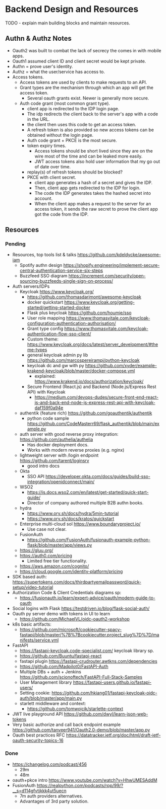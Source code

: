 # Backend Design and Resources

TODO - explain main building blocks and maintain resources.

## Authn & Authz Notes

- Oauth2 was built to combat the lack of secrecy the comes in with mobile apps.
- Oauth1 assumed client ID and client secret would be kept private.
- Authn = prove user's identity.
- Authz = what the user/service has access to.
- Access tokens.
  - Access tokens are used by clients to make requests to an API.
  - Grant types are the mechanism through which an app will get the access token.
    - Several oauth grants exist. Newer is generally more secure.
  - Auth code grant (most common grant type).
    - client app is redirected to the IDP login page.
    - The idp redirects the client back to the server's app with a code in the URL.
    - the client then uses this code to get an access token.
    - A refresh token is also provided so new access tokens can be obtained without the login page.
    - Auth code grant + PKCE is the most secure.
    - token expiry times.
      - Access tokens should be short lived since they are on the wire most of the time and can be leaked more easily.
      - JWT access tokens also hold user information that my go out of date over time.
    - replay(s) of refresh tokens should be blocked?
    - PKCE with client secret.
      - client app generates a hash of a secret and gives the IDP.
      - Then, client app gets redirected to the IDP for login.
      - The code the IDP generates takes the hashed secret into account.
      - When the client app makes a request to the server for an access token, it sends the raw secret to prove the client app got the code from the IDP.

## Resources

### Pending

- Resources, top tools list & talks <https://github.com/kdeldycke/awesome-iam>
  - Spotify authn design <https://shopify.engineering/implement-secure-central-authentication-service-six-steps>
  - Buzzfeed SSO diagram <https://increment.com/security/open-sourcing-buzzfeeds-single-sign-on-process/>
- Auth servers/IDPs
  - Keycloak <https://www.keycloak.org/>
    - <https://github.com/thomasdarimont/awesome-keycloak>
    - docker quickstart <https://www.keycloak.org/getting-started/getting-started-docker>
    - Flask plus keycloak <https://github.com/houmie/sso>
    - User role mapping <https://www.thomasvitale.com/keycloak-configuration-authentication-authorisation/>
    - Grant type config <https://www.thomasvitale.com/keycloak-authentication-flow-sso-client/>
    - Custom theme: <https://www.keycloak.org/docs/latest/server_development/#theme-types>
    - general keycloak admin py lib <https://github.com/marcospereirampj/python-keycloak>
    - keycloak dc and gw with py <https://github.com/xyder/example-krakend-keycloak/blob/master/docker-compose.yml>
      - explained: <https://www.krakend.io/docs/authorization/keycloak/>
    - Secure Frontend (React.js) and Backend (Node.js/Express Rest API) with Keycloak
      - <https://medium.com/devops-dudes/secure-front-end-react-js-and-back-end-node-js-express-rest-api-with-keycloak-daf159f0a94e>
  - authentik (feature rich) <https://github.com/goauthentik/authentik>
    - python code sample <https://github.com/CodeMasterr69/flask_authentik/blob/main/example.py>
  - auth server with good reverse proxy integration: <https://github.com/authelia/authelia>
    - Has docker deployment docs.
    - Works with modern reverse proxies (e.g. nginx)
  - lightweight server with /login endpoint <https://github.com/tarent/loginsrv>
    - good intro docs
  - Okta
    - SSO API <https://developer.okta.com/docs/guides/build-sso-integration/openidconnect/main/>
  - WSO2
    - <https://is.docs.wso2.com/en/latest/get-started/quick-start-guide/>
    - Director of company authored multiple B2B authn books.
  - hydra
    - <https://www.ory.sh/docs/hydra/5min-tutorial>
    - <https://www.ory.sh/docs/kratos/quickstart>
  - Enterprise multi-cloud sol <https://www.boundaryproject.io/>
    - Use case not clear.
  - FusionAuth
    - <https://github.com/FusionAuth/fusionauth-example-python-flask/blob/master/app/views.py>
  - <https://gluu.org/>
  - <https://auth0.com/pricing>
    - Limited free tier functionality.
  - <https://aws.amazon.com/cognito/>
  - <https://cloud.google.com/identity-platform/pricing>
- SDK based auth: <https://supertokens.com/docs/thirdpartyemailpassword/quick-setup/video-tutorial>
- Authorization Code & Client Credentials diagrams sp:
  - <https://fusionauth.io/learn/expert-advice/oauth/modern-guide-to-oauth>
- Social logins with Flask <https://testdriven.io/blog/flask-social-auth/>
- Oauth py server demo with tokens in UI to learn
  - <https://github.com/MichaelVL/oidc-oauth2-workshop>
- k8s basic artifacts:
  - <https://github.com/microsoft/cookiecutter-spacy-fastapi/blob/master/%7B%7Bcookiecutter.project_slug%7D%7D/manifests/service.yml>
- FastAPI
  - <https://fastapi-keycloak.code-specialist.com/> keycloak library sp.
  - <https://github.com/Buuntu/fastapi-react>
  - fastapi plugin <https://fastapi-crudrouter.awtkns.com/dependencies>
  - <https://github.com/Madpilot0/FastAPI-Auth>
  - Multiple DBs + auth + Jenkins <https://github.com/scionoftech/FastAPI-Full-Stack-Samples>
  - User Management library <https://fastapi-users.github.io/fastapi-users/>
  - Setting cookie: <https://github.com/hkiang01/fastapi-keycloak-oidc-auth/blob/master/app/main.py>
  - starlett middleware and context:
    - <https://github.com/tomwojcik/starlette-context>
- JWT live playground API <https://github.com/dwyl/learn-json-web-tokens>
- Very basic authorize and call back endpoint example <https://github.com/tanveer941/Oauth2.0-demo/blob/master/app.py>
- Oauth best practices RFC <https://datatracker.ietf.org/doc/html/draft-ietf-oauth-security-topics-16>

### Done

- <https://changelog.com/podcast/456>
  - 29m
  - 48m
- oauth+pkce intro <https://www.youtube.com/watch?v=HhwUMESAddM>
- FusionAuth <https://realpython.com/podcasts/rpp/99/?__s=d114gfvtjkkk4ut5uecn>
  - 7m auth providers alternatives.
  - Advantages of 3rd party solution.
